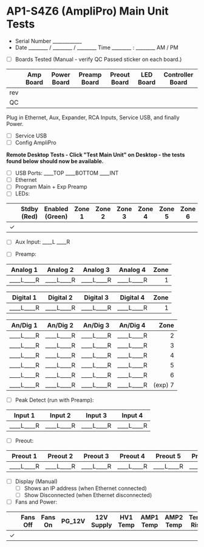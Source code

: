 # AP1-S4Z6 (AmpliPro) Main Unit Tests

- Serial Number ____________
- Date ________ / ________ / ________  Time  ________ : ________ AM / PM
- [ ] Boards Tested (Manual - verify QC Passed sticker on each board.)

|     | Amp Board | Power Board | Preamp Board | Preout Board | LED Board | Controller Board |
|-----|-----------|-------------|--------------|--------------|-----------|------------------|
| rev |           |             |              |              |           |                  |
|  QC |           |             |              |              |           |                  |

Plug in Ethernet, Aux, Expander, RCA Inputs, Service USB, and finally Power.

- [ ] Service USB
- [ ] Config AmpliPro

**Remote Desktop Tests - Click "Test Main Unit" on Desktop - the tests found below should now be available.**

- [ ] USB Ports: ____TOP ____BOTTOM ____INT
- [ ] Ethernet
- [ ] Program Main + Exp Preamp
- [ ] LEDs:

|   | Stdby (Red) | Enabled (Green) | Zone 1 | Zone 2 | Zone 3 | Zone 4 | Zone 5 | Zone 6 |
|---|-------------|-----------------|--------|--------|--------|--------|--------|--------|
| ✓ |             |                 |        |        |        |        |        |        |

- [ ] Aux Input: ____L ____R

- [ ] Preamp:

|  Analog 1 |  Analog 2 |  Analog 3 |  Analog 4 | Zone |
|-----------|-----------|-----------|-----------|-----:|
|____L____R |____L____R |____L____R |____L____R |    1 |

| Digital 1 | Digital 2 | Digital 3 | Digital 4 | Zone |
|-----------|-----------|-----------|-----------|-----:|
|____L____R |____L____R |____L____R |____L____R |    1 |

|  An/Dig 1 |  An/Dig 2 |  An/Dig 3 |  An/Dig 4 |  Zone |
|-----------|-----------|-----------|-----------|------:|
|____L____R |____L____R |____L____R |____L____R |     2 |
|____L____R |____L____R |____L____R |____L____R |     3 |
|____L____R |____L____R |____L____R |____L____R |     4 |
|____L____R |____L____R |____L____R |____L____R |     5 |
|____L____R |____L____R |____L____R |____L____R |     6 |
|____L____R |____L____R |____L____R |____L____R |(exp) 7|

- [ ] Peak Detect (run with Preamp):

|  Input 1  |  Input 2  |  Input 3  |  Input 4  |
|-----------|-----------|-----------|-----------|
|____L____R |____L____R |____L____R |____L____R |

- [ ] Preout:

| Preout 1 | Preout 2 | Preout 3 | Preout 4 | Preout 5 | Preout 6 |
|----------|----------|----------|----------|----------|----------|
|____L____R|____L____R|____L____R|____L____R|____L____R|____L____R|

- [ ] Display (Manual)
  - [ ] Shows an IP address (when Ethernet connected)
  - [ ] Show Disconnected (when Ethernet disconnected)

- [ ] Fans and Power:

|   | Fans Off | Fans On | PG_12V | 12V Supply | HV1 Temp | AMP1 Temp | AMP2 Temp | Temp Rise |
|---|----------|---------|--------|------------|----------|-----------|-----------|-----------|
| ✓ |          |         |        |            |          |           |           |           |

